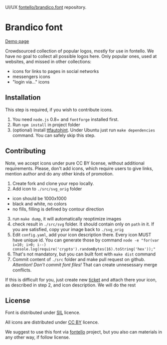 
UI/UX [fontello/brandico.font](https://github.com/fontello/brandico.font) repository.

Brandico font
=============

[Demo page](http://fontello.github.io/brandico.font/demo.html)

Crowdsourced collection of popular logos, mostly for use in fontello. 
We have no goal to collect all possible logos here. Only popular ones, used at
websites, and missed in other collections:

- icons for links to pages in social networks
- messengers icons
- "login via..." icons


Installation
------------

This step is required, if you wish to contribute icons.

1. You need `node.js` 0.8+ and `fontforge` installed first.
2. Run `npm install` in project folder
3. (optional) Install [ttfautohint](http://www.freetype.org/ttfautohint/). Under
   Ubuntu just run `make dependencies` command. You can safely skip
   this step.


Contributing
------------

Note, we accept icons under pure CC BY license, without additional requirements.
Please, don't add icons, which require users to give links, mention author and
do any other kinds of promotion.

1. Create fork and clone your repo locally.
2. Add icon to `./src/svg_orig` folder
  - icon should be 1000x1000
  - black and white, no colors
  - no fills, filling is defined by contour direction
3. run `make dump`, it will automatically reoptimize images
4. check result in `./src/svg` folder. It should contain only on `path`
   in it. If you are satisfied, copy your image back to `./svg_orig`
5. Edit `config.yaml`, add your icon description there. Every icon MUST have
   unique id. You can generate those by command
   `node -e "for(var i=10; i>0; i--) console.log(require('crypto').randomBytes(16).toString('hex'));"`
6. That's not mandatory, but you can built font with `make dist` command
7. Commit content of `./src` folder and make pull request on github.
   _Attention! Don't commit font files!_ That can create unnesessary
   merge conflicts.

If this is difficult for you, just create new [ticket](https://github.com/fontello/brandico.font/issues)
and attach there your icon, as described in step 2, and icon description. We will
do the rest


License
-------

Font is distributed under
[SIL](http://scripts.sil.org/cms/scripts/page.php?site_id=nrsi&id=OFL) licence.

All icons are distributed under
[CC BY](http://creativecommons.org/licenses/by-sa/3.0/) licence.

We suggest to use this font via [fontello](http://fontello.com) project, but
you also can materials in any other way, if follow license.
